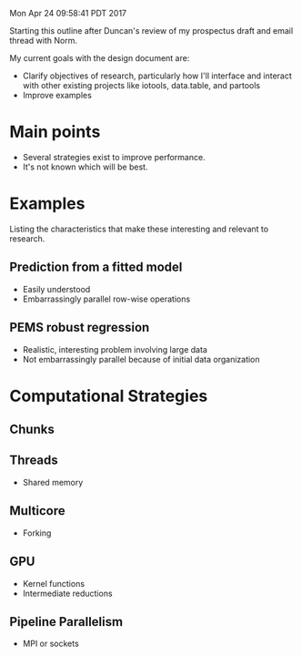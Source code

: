 Mon Apr 24 09:58:41 PDT 2017

Starting this outline after Duncan's review of my prospectus draft and
email thread with Norm.

My current goals with the design document are:

- Clarify objectives of research, particularly how I'll interface and
  interact with other existing projects like iotools, data.table, and
  partools
- Improve examples

Main points
============================================================

- Several strategies exist to improve performance.
- It's not known which will be best.

Examples
============================================================

Listing the characteristics that make these interesting and relevant to
research.

## Prediction from a fitted model

- Easily understood
- Embarrassingly parallel row-wise operations

## PEMS robust regression

- Realistic, interesting problem involving large data
- Not embarrassingly parallel because of initial data organization

Computational Strategies
============================================================

## Chunks


## Threads

- Shared memory

## Multicore

- Forking

## GPU

- Kernel functions
- Intermediate reductions

## Pipeline Parallelism

- MPI or sockets
